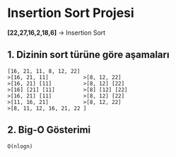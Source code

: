 # Insertion Sort Projesi
 **[22,27,16,2,18,6]** -> Insertion Sort
## 1. Dizinin sort türüne göre aşamaları
```
[16, 21, 11, 8, 12, 22]
>[16, 21, 11]			>[8, 12, 22]
>[16, 21] [11]			>[8, 12] [22]
>[16] [21] [11]  		>[8] [12] [22]
>[16, 21] [11]  		>[8, 12] [22]
>[11, 16, 21]    		>[8, 12, 22]
>[8, 11, 12, 16, 21, 22 ]
```
## 2. Big-O Gösterimi
```
O(nlogn)
```